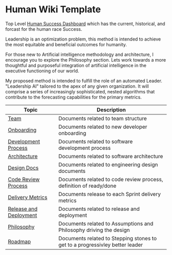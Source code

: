 # Human Wiki Template

Top Level [Human Success Dashboard](https://colab.research.google.com/drive/1q1huNZ9eN4L39OijFH472mIJ1Rf5K_5C#scrollTo=qcxOdaUy72e0) which has the current, historical, and forcast for the human race Success.

Leadership is an optimization problem, this method is intended to achieve the most equitable and beneficial outcomes for humanity.

For those new to Artificial intelligence methodology and architecture, I encourage you to explore the Philosophy section. Lets work towards a more thoughtful and purposeful integration of artificial intelligence in the executive functioning of our world.

My proposed method is intended to fulfill the role of an automated Leader.  "Leadership AI" tailored to the apex of any given organization. It will comprise a series of increasingly sophisticated, nested algorithms that contribute to the forecasting capabilities for the primary metrics.


| Topic                                                 | Description                                                  |
| ----------------------------------------------------- | ------------------------------------------------------------ |
| [Team](./01-team)                                     | Documents related to team structure                          |
| [Onboarding](./02-onboarding)                         | Documents related to new developer onboarding                |
| [Development Process](./03-development-process)       | Documents related to software development process            |
| [Architecture](./04-architecture)                     | Documents related to software architecture                   |
| [Design Docs](./05-design-docs)                       | Documents related to engineering design documents            |
| [Code Review Process](./06-code-review-process)       | Documents related to code review process, definition of ready/done |
| [Delivery Metrics](./07-delivery-metrics)             | Documents release to each Sprint delivery metrics            |
| [Release and Deployment](./08-release-and-deployment) | Documents related to release and deployment                  |
| [Philosophy](./09-Philosophy) | Documents related to Assumptions and Philosophy driving the design                  |
| [Roadmap](./10-Roadmap) | Documents related to Stepping stones to get to a progressivley better leader                  |

